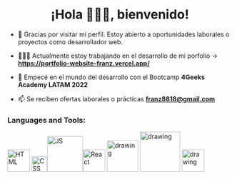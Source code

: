 <h1 align="center">¡Hola 🙋🏻‍♂️, bienvenido!</h1>

- 👀 Gracias por visitar mi perfil. Estoy abierto a oportunidades laborales o proyectos como desarrollador web.

- 👨🏻‍💻 Actualmente estoy trabajando en el desarrollo de mi porfolio ->  **https://portfolio-website-franz.vercel.app/**

- 🌱 Empecé en el mundo del desarrollo con el Bootcamp **4Geeks Academy LATAM 2022** 

- 📫 Se reciben ofertas laborales o prácticas **franz8818@gmail.com**

### Languages and Tools: 
<img src="https://upload.wikimedia.org/wikipedia/commons/thumb/6/61/HTML5_logo_and_wordmark.svg/512px-HTML5_logo_and_wordmark.svg.png" alt="HTML" width="50"/> <img src="https://upload.wikimedia.org/wikipedia/commons/thumb/d/d5/CSS3_logo_and_wordmark.svg/1452px-CSS3_logo_and_wordmark.svg.png" alt="CSS" width="35"/><img src="https://upload.wikimedia.org/wikipedia/commons/thumb/9/99/Unofficial_JavaScript_logo_2.svg/1920px-Unofficial_JavaScript_logo_2.svg.png (https://es.wikipedia.org/wiki/JavaScript#/media/Archivo:Unofficial_JavaScript_logo_2.svg)" alt="JS" width="80"/><img src="https://upload.wikimedia.org/wikipedia/commons/thumb/a/a7/React-icon.svg/2300px-React-icon.svg.png" alt="React" width="50"/>  <img src="https://cdn.freebiesupply.com/logos/thumbs/2x/flask-logo.png" alt="drawing" width="70"/> <img src="https://upload.wikimedia.org/wikipedia/commons/8/87/Sql_data_base_with_logo.png" alt="drawing" width="90"/> <img src="https://uxwing.com/wp-content/themes/uxwing/download/brands-and-social-media/postman-icon.png" alt="drawing" width="50"/>
